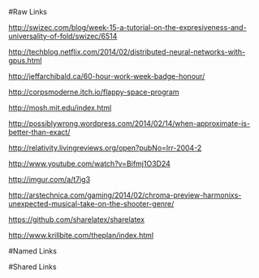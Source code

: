 #Raw Links

http://swizec.com/blog/week-15-a-tutorial-on-the-expresiveness-and-universality-of-fold/swizec/6514

http://techblog.netflix.com/2014/02/distributed-neural-networks-with-gpus.html

http://jeffarchibald.ca/60-hour-work-week-badge-honour/

http://corpsmoderne.itch.io/flappy-space-program

http://mosh.mit.edu/index.html

http://possiblywrong.wordpress.com/2014/02/14/when-approximate-is-better-than-exact/

http://relativity.livingreviews.org/open?pubNo=lrr-2004-2

http://www.youtube.com/watch?v=Bifmj1O3D24

http://imgur.com/a/t7ig3

http://arstechnica.com/gaming/2014/02/chroma-preview-harmonixs-unexpected-musical-take-on-the-shooter-genre/

https://github.com/sharelatex/sharelatex

http://www.krillbite.com/theplan/index.html

#Named Links

#Shared Links
